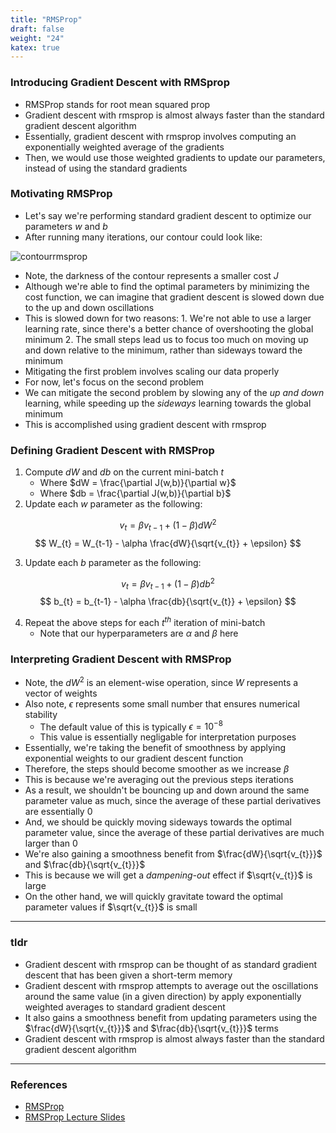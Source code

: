 ```yaml
---
title: "RMSProp"
draft: false
weight: "24"
katex: true
---
```


### Introducing Gradient Descent with RMSprop
- RMSProp stands for root mean squared prop
- Gradient descent with rmsprop is almost always faster than the standard gradient descent algorithm
- Essentially, gradient descent with rmsprop involves computing an exponentially weighted average of the gradients
- Then, we would use those weighted gradients to update our parameters, instead of using the standard gradients

### Motivating RMSProp
- Let's say we're performing standard gradient descent to optimize our parameters $w$ and $b$
- After running many iterations, our contour could look like:

![contourrmsprop](/img/unnormalized_contour.svg)

- Note, the darkness of the contour represents a smaller cost $J$
- Although we're able to find the optimal parameters by minimizing the cost function, we can imagine that gradient descent is slowed down due to the up and down oscillations
- This is slowed down for two reasons:
        1. We're not able to use a larger learning rate, since there's a better chance of overshooting the global minimum
        2. The small steps lead us to focus too much on moving up and down relative to the minimum, rather than sideways toward the minimum
- Mitigating the first problem involves scaling our data properly
- For now, let's focus on the second problem
- We can mitigate the second problem by slowing any of the *up and down* learning, while speeding up the *sideways* learning towards the global minimum
- This is accomplished using gradient descent with rmsprop

### Defining Gradient Descent with RMSProp
1. Compute $dW$ and $db$ on the current mini-batch $t$
	- Where $dW = \frac{\partial J(w,b)}{\partial w}$
	- Where $db = \frac{\partial J(w,b)}{\partial b}$
2. Update each $w$ parameter as the following:

$$ v_{t} = \beta v_{t-1} + (1-\beta)dW^{2} $$
$$ W_{t} = W_{t-1} - \alpha \frac{dW}{\sqrt{v_{t}} + \epsilon} $$

3. Update each $b$ parameter as the following:

$$ v_{t} = \beta v_{t-1} + (1-\beta)db^{2} $$
$$ b_{t} = b_{t-1} - \alpha \frac{db}{\sqrt{v_{t}} + \epsilon} $$

4. Repeat the above steps for each $t^{th}$ iteration of mini-batch
	- Note that our hyperparameters are $\alpha$ and $\beta$ here

### Interpreting Gradient Descent with RMSProp
- Note, the $dW^{2}$ is an element-wise operation, since $W$ represents a vector of weights
- Also note, $\epsilon$ represents some small number that ensures numerical stability
	- The default value of this is typically $\epsilon = 10^{-8}$
	- This value is essentially negligable for interpretation purposes
- Essentially, we're taking the benefit of smoothness by applying exponential weights to our gradient descent function
- Therefore, the steps should become smoother as we increase $\beta$
- This is because we're averaging out the previous steps iterations
- As a result, we shouldn't be bouncing up and down around the same parameter value as much, since the average of these partial derivatives are essentially $0$
- And, we should be quickly moving sideways towards the optimal parameter value, since the average of these partial derivatives are much larger than $0$
- We're also gaining a smoothness benefit from $\frac{dW}{\sqrt{v_{t}}}$ and $\frac{db}{\sqrt{v_{t}}}$
- This is because we will get a *dampening-out* effect if $\sqrt{v_{t}}$ is large
- On the other hand, we will quickly gravitate toward the optimal parameter values if $\sqrt{v_{t}}$ is small

---

### tldr
- Gradient descent with rmsprop can be thought of as standard gradient descent that has been given a short-term memory
- Gradient descent with rmsprop attempts to average out the oscillations around the same value (in a given direction) by apply exponentially weighted averages to standard gradient descent
- It also gains a smoothness benefit from updating parameters using the $\frac{dW}{\sqrt{v_{t}}}$ and $\frac{db}{\sqrt{v_{t}}}$ terms
- Gradient descent with rmsprop is almost always faster than the standard gradient descent algorithm

---

### References
- [RMSProp](https://www.youtube.com/watch?v=_e-LFe_igno&list=PLkDaE6sCZn6Hn0vK8co82zjQtt3T2Nkqc&index=21)
- [RMSProp Lecture Slides](https://www.cs.toronto.edu/~tijmen/csc321/slides/lecture_slides_lec6.pdf)
